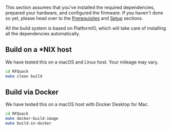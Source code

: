 This section assumes that you've installed the required dependencies, prepared your hardware, and configured the firmware. If you haven't done so yet, please head over to the [Prerequisites](../depdenencies) and [Setup](../setup) sections.

All the build system is based on PlatformIO, which will take care of installing all the dependencies automatically.

## Build on a *NIX host

We have tested this on a macOS and Linux host. Your mileage may vary.

```bash title="Building the firmware image"
cd RFQuack
make clean build
```


## Build via Docker

We have tested this on a macOS host with Docker Desktop for Mac.

```bash title="Building the firmware image via a Docker container"
cd RFQuack
make docker-build-image
make build-in-docker
```
